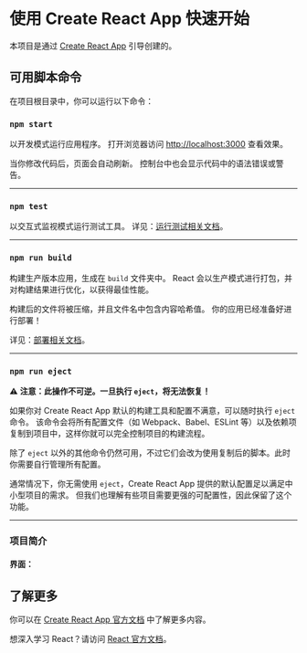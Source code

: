 
# 使用 Create React App 快速开始

本项目是通过 [Create React App](https://github.com/facebook/create-react-app) 引导创建的。

## 可用脚本命令

在项目根目录中，你可以运行以下命令：

### `npm start`

以开发模式运行应用程序。
打开浏览器访问 [http://localhost:3000](http://localhost:3000) 查看效果。

当你修改代码后，页面会自动刷新。
控制台中也会显示代码中的语法错误或警告。

---

### `npm test`

以交互式监视模式运行测试工具。
详见：[运行测试相关文档](https://facebook.github.io/create-react-app/docs/running-tests)。

---

### `npm run build`

构建生产版本应用，生成在 `build` 文件夹中。
React 会以生产模式进行打包，并对构建结果进行优化，以获得最佳性能。

构建后的文件将被压缩，并且文件名中包含内容哈希值。
你的应用已经准备好进行部署！

详见：[部署相关文档](https://facebook.github.io/create-react-app/docs/deployment)。

---

### `npm run eject`

⚠️ **注意：此操作不可逆。一旦执行 `eject`，将无法恢复！**

如果你对 Create React App 默认的构建工具和配置不满意，可以随时执行 `eject` 命令。
该命令会将所有配置文件（如 Webpack、Babel、ESLint 等）以及依赖项复制到项目中，这样你就可以完全控制项目的构建流程。

除了 `eject` 以外的其他命令仍然可用，不过它们会改为使用复制后的脚本。此时你需要自行管理所有配置。

通常情况下，你无需使用 `eject`，Create React App 提供的默认配置足以满足中小型项目的需求。
但我们也理解有些项目需要更强的可配置性，因此保留了这个功能。

---
### 项目简介
#### 界面：


## 了解更多

你可以在 [Create React App 官方文档](https://facebook.github.io/create-react-app/docs/getting-started) 中了解更多内容。

想深入学习 React？请访问 [React 官方文档](https://reactjs.org/)。



